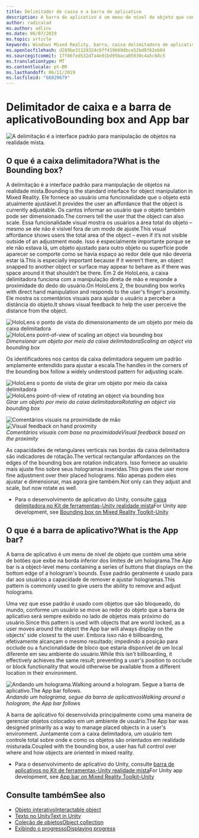 ```yaml
---
title: Delimitador de caixa e a barra de aplicativo
description: A barra de aplicativo é um menu de nível de objeto que contém uma série de botões que exibe na borda inferior dos limites de um holograma.
author: radicalad
ms.author: adlinv
ms.date: 06/07/2019
ms.topic: article
keywords: Windows Mixed Reality, barra, caixa delimitadora de aplicativo
ms.openlocfilehash: d289be31129324c6ff419b69dbce52bd8f62eb64
ms.sourcegitcommit: 17f86fed532d7a4e91bd95baca05930c4a5c68c5
ms.translationtype: MT
ms.contentlocale: pt-BR
ms.lasthandoff: 06/11/2019
ms.locfileid: "66829679"
---
```

# <a name="bounding-box-and-app-bar"></a><span data-ttu-id="d6944-104">Delimitador de caixa e a barra de aplicativo</span><span class="sxs-lookup"><span data-stu-id="d6944-104">Bounding box and App bar</span></span>
![A delimitação é a interface padrão para manipulação de objetos na realidade mista.](images/640px-boundingbox-hero.jpg)<br>

## <a name="what-is-the-bounding-box"></a><span data-ttu-id="d6944-106">O que é a caixa delimitadora?</span><span class="sxs-lookup"><span data-stu-id="d6944-106">What is the Bounding box?</span></span>

<span data-ttu-id="d6944-107">A delimitação é a interface padrão para manipulação de objetos na realidade mista.</span><span class="sxs-lookup"><span data-stu-id="d6944-107">Bounding is the standard interface for object manipulation in Mixed Reality.</span></span> <span data-ttu-id="d6944-108">Ele fornece ao usuário uma funcionalidade que o objeto está atualmente ajustável.</span><span class="sxs-lookup"><span data-stu-id="d6944-108">It provides the user an affordance that the object is currently adjustable.</span></span> <span data-ttu-id="d6944-109">Os cantos informar ao usuário que o objeto também pode ser dimensionado.</span><span class="sxs-lookup"><span data-stu-id="d6944-109">The corners tell the user that the object can also scale.</span></span> <span data-ttu-id="d6944-110">Essa funcionalidade visual mostra os usuários a área total do objeto – mesmo se ele não é visível fora de um modo de ajuste.</span><span class="sxs-lookup"><span data-stu-id="d6944-110">This visual affordance shows users the total area of the object – even if it’s not visible outside of an adjustment mode.</span></span> <span data-ttu-id="d6944-111">Isso é especialmente importante porque se ele não estava lá, um objeto ajustado para outro objeto ou superfície pode aparecer se comporte como se havia espaço ao redor dele que não deveria estar lá.</span><span class="sxs-lookup"><span data-stu-id="d6944-111">This is especially important because if it weren’t there, an object snapped to another object or surface may appear to behave as if there was space around it that shouldn’t be there.</span></span> <span data-ttu-id="d6944-112">Em 2 de HoloLens, a caixa delimitadora funciona com a manipulação direta de mão e responde a proximidade do dedo do usuário.</span><span class="sxs-lookup"><span data-stu-id="d6944-112">On HoloLens 2, the bounding box works with direct hand manipulation and responds to the user's finger's proximity.</span></span> <span data-ttu-id="d6944-113">Ele mostra os comentários visuais para ajudar o usuário a perceber a distância do objeto.</span><span class="sxs-lookup"><span data-stu-id="d6944-113">It shows visual feedback to help the user perceive the distance from the object.</span></span> 

<span data-ttu-id="d6944-114">![HoloLens o ponto de vista do dimensionamento de um objeto por meio da caixa delimitadora](images/HoloLens2_BoundingBox.gif)</span><span class="sxs-lookup"><span data-stu-id="d6944-114">![HoloLens point-of-view of scaling an object via bounding box](images/HoloLens2_BoundingBox.gif)</span></span><br>
<span data-ttu-id="d6944-115">*Dimensionar um objeto por meio da caixa delimitadora*</span><span class="sxs-lookup"><span data-stu-id="d6944-115">*Scaling an object via bounding box*</span></span>

<span data-ttu-id="d6944-116">Os identificadores nos cantos da caixa delimitadora seguem um padrão amplamente entendido para ajustar a escala.</span><span class="sxs-lookup"><span data-stu-id="d6944-116">The handles in the corners of the bounding box follow a widely understood pattern for adjusting scale.</span></span> 

<span data-ttu-id="d6944-117">![HoloLens o ponto de vista de girar um objeto por meio da caixa delimitadora](images/HoloLens2_BoundingBox_Rotate.gif)</span><span class="sxs-lookup"><span data-stu-id="d6944-117">![HoloLens point-of-view of rotating an object via bounding box](images/HoloLens2_BoundingBox_Rotate.gif)</span></span><br>
<span data-ttu-id="d6944-118">*Girar um objeto por meio da caixa delimitadora*</span><span class="sxs-lookup"><span data-stu-id="d6944-118">*Rotating an object via bounding box*</span></span>


<span data-ttu-id="d6944-119">![Comentários visuais na proximidade de mão](images/HoloLens2_Proximity.gif)</span><span class="sxs-lookup"><span data-stu-id="d6944-119">![Visual feedback on hand proximity](images/HoloLens2_Proximity.gif)</span></span><br>
<span data-ttu-id="d6944-120">*Comentários visuais com base na proximidade*</span><span class="sxs-lookup"><span data-stu-id="d6944-120">*Visual feedback based on the proximity*</span></span>

<span data-ttu-id="d6944-121">As capacidades de retangulares verticais nas bordas da caixa delimitadora são indicadores de rotação.</span><span class="sxs-lookup"><span data-stu-id="d6944-121">The vertical rectangular affordances on the edges of the bounding box are rotation indicators.</span></span> <span data-ttu-id="d6944-122">Isso fornece ao usuário mais ajuste fino sobre seus hologramas inseridas.</span><span class="sxs-lookup"><span data-stu-id="d6944-122">This gives the user more fine adjustment over their placed holograms.</span></span> <span data-ttu-id="d6944-123">Não apenas podem eles ajustar e dimensionar, mas agora gire também.</span><span class="sxs-lookup"><span data-stu-id="d6944-123">Not only can they adjust and scale, but now rotate as well.</span></span>

* <span data-ttu-id="d6944-124">Para o desenvolvimento de aplicativo do Unity, consulte [caixa delimitadora no Kit de ferramentas-Unity realidade mista](https://microsoft.github.io/MixedRealityToolkit-Unity/Documentation/README_BoundingBox.html)</span><span class="sxs-lookup"><span data-stu-id="d6944-124">For Unity app development, see [Bounding box on Mixed Reality Toolkit-Unity](https://microsoft.github.io/MixedRealityToolkit-Unity/Documentation/README_BoundingBox.html)</span></span>



## <a name="what-is-the-app-bar"></a><span data-ttu-id="d6944-125">O que é a barra de aplicativo?</span><span class="sxs-lookup"><span data-stu-id="d6944-125">What is the App bar?</span></span>

<span data-ttu-id="d6944-126">A barra de aplicativo é um menu de nível de objeto que contém uma série de botões que exibe na borda inferior dos limites de um holograma.</span><span class="sxs-lookup"><span data-stu-id="d6944-126">The App bar is a object-level menu containing a series of buttons that displays on the bottom edge of a hologram's bounds.</span></span> <span data-ttu-id="d6944-127">Esse padrão geralmente é usado para dar aos usuários a capacidade de remover e ajustar hologramas.</span><span class="sxs-lookup"><span data-stu-id="d6944-127">This pattern is commonly used to give users the ability to remove and adjust holograms.</span></span>

<span data-ttu-id="d6944-128">Uma vez que esse padrão é usado com objetos que são bloqueado, do mundo, conforme um usuário se move ao redor do objeto que a barra de aplicativo será sempre exibido no lado de objetos mais próximo do usuário.</span><span class="sxs-lookup"><span data-stu-id="d6944-128">Since this pattern is used with objects that are world locked, as a user moves around the object the App bar will always display on the objects' side closest to the user.</span></span> <span data-ttu-id="d6944-129">Embora isso não é billboarding, efetivamente alcançam o mesmo resultado; impedindo a posição para occlude ou a funcionalidade de bloco que estaria disponível de um local diferente em seu ambiente do usuário.</span><span class="sxs-lookup"><span data-stu-id="d6944-129">While this isn't billboarding, it effectively achieves the same result; preventing a user's position to occlude or block functionality that would otherwise be available from a different location in their environment.</span></span>

<span data-ttu-id="d6944-130">![Andando um holograma.</span><span class="sxs-lookup"><span data-stu-id="d6944-130">![Walking around a hologram.</span></span> <span data-ttu-id="d6944-131">Segue a barra de aplicativo.](images/HoloLens2_AppBarFollowing.gif)</span><span class="sxs-lookup"><span data-stu-id="d6944-131">The App bar follows.](images/HoloLens2_AppBarFollowing.gif)</span></span><br>
<span data-ttu-id="d6944-132">*Andando um holograma, segue da barra de aplicativos*</span><span class="sxs-lookup"><span data-stu-id="d6944-132">*Walking around a hologram, the App bar follows*</span></span>

<span data-ttu-id="d6944-133">A barra de aplicativo foi desenvolvida principalmente como uma maneira de gerenciar objetos colocados em um ambiente de usuário.</span><span class="sxs-lookup"><span data-stu-id="d6944-133">The App bar was designed primarily as a way to manage placed objects in a user's environment.</span></span> <span data-ttu-id="d6944-134">Juntamente com a caixa delimitadora, um usuário tem controle total sobre onde e como os objetos são orientados em realidade misturada.</span><span class="sxs-lookup"><span data-stu-id="d6944-134">Coupled with the bounding box, a user has full control over where and how objects are oriented in mixed reality.</span></span>

* <span data-ttu-id="d6944-135">Para o desenvolvimento de aplicativo do Unity, consulte [barra de aplicativos no Kit de ferramentas-Unity realidade mista](https://microsoft.github.io/MixedRealityToolkit-Unity/Documentation/README_AppBar.html)</span><span class="sxs-lookup"><span data-stu-id="d6944-135">For Unity app development, see [App bar on Mixed Reality Toolkit-Unity](https://microsoft.github.io/MixedRealityToolkit-Unity/Documentation/README_AppBar.html)</span></span>

## <a name="see-also"></a><span data-ttu-id="d6944-136">Consulte também</span><span class="sxs-lookup"><span data-stu-id="d6944-136">See also</span></span>
* [<span data-ttu-id="d6944-137">Objeto interativo</span><span class="sxs-lookup"><span data-stu-id="d6944-137">Interactable object</span></span>](interactable-object.md)
* [<span data-ttu-id="d6944-138">Texto no Unity</span><span class="sxs-lookup"><span data-stu-id="d6944-138">Text in Unity</span></span>](text-in-unity.md)
* [<span data-ttu-id="d6944-139">Coleção de objetos</span><span class="sxs-lookup"><span data-stu-id="d6944-139">Object collection</span></span>](object-collection.md)
* [<span data-ttu-id="d6944-140">Exibindo o progresso</span><span class="sxs-lookup"><span data-stu-id="d6944-140">Displaying progress</span></span>](progress.md)
